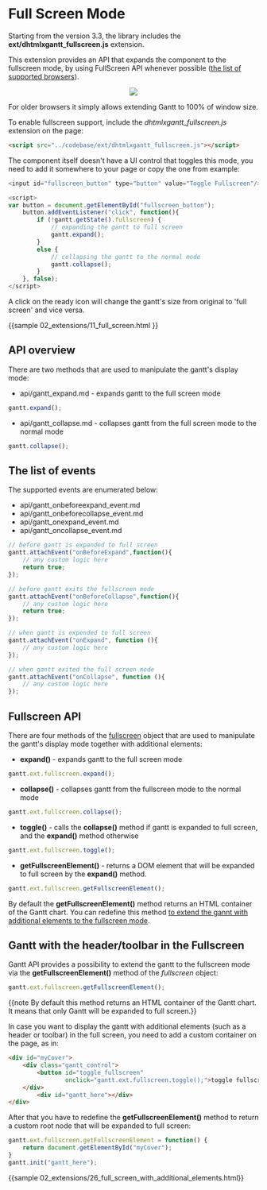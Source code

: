 Full Screen Mode
================

Starting from the version 3.3, the library includes the **ext/dhtmlxgantt_fullscreen.js** extension. 

This extension provides an API that expands the component to the fullscreen mode, by using FullScreen API whenever possible
([the list of supported browsers](https://developer.mozilla.org/en-US/docs/Web/Guide/API/DOM/Using_full_screen_mode#Browser_compatibility)).

<div style="text-align:center;"><img src="desktop/full_screen.png"></div>

For older browsers it simply allows extending Gantt to 100% of window size.

To enable fullscreen support, include the *dhtmlxgantt_fullscreen.js* extension on the page:

~~~html
<script src="../codebase/ext/dhtmlxgantt_fullscreen.js"></script>
~~~

The component itself doesn't have a UI control that toggles this mode, you need to add it somewhere to your page or copy the one from example:

~~~js
<input id="fullscreen_button" type="button" value="Toggle Fullscreen"/>

<script>
var button = document.getElementById("fullscreen_button");
 	button.addEventListener("click", function(){
  		if (!gantt.getState().fullscreen) {
        	// expanding the gantt to full screen
   			gantt.expand();
  		}
  		else {
        	// collapsing the gantt to the normal mode
   			gantt.collapse();
  		}
 	}, false);
</script>
~~~

A click on the ready icon will change the gantt's size from original to 'full screen' and vice versa.

{{sample
	02_extensions/11_full_screen.html
}}

API overview
---------------
There are two methods that are used to manipulate the gantt's display mode:

- api/gantt_expand.md - expands gantt to the full screen mode

~~~js
gantt.expand();
~~~

- api/gantt_collapse.md - collapses gantt from the full screen mode to the normal mode

~~~js
gantt.collapse();
~~~

The list of events
-------------------

The supported events are enumerated below:

- api/gantt_onbeforeexpand_event.md
- api/gantt_onbeforecollapse_event.md
- api/gantt_onexpand_event.md
- api/gantt_oncollapse_event.md

~~~js
// before gantt is expanded to full screen
gantt.attachEvent("onBeforeExpand",function(){
    // any custom logic here    
    return true;
});

// before gantt exits the fullscreen mode
gantt.attachEvent("onBeforeCollapse",function(){
    // any custom logic here    
    return true;
});

// when gantt is expended to full screen
gantt.attachEvent("onExpand", function (){
    // any custom logic here
});

// when gantt exited the full screen mode
gantt.attachEvent("onCollapse", function (){
    // any custom logic here
});
~~~

Fullscreen API
------------------

There are four methods of the [fullscreen](desktop/fullscreen_ext.md) object that are used to manipulate the gantt's display mode together with additional elements:

- **expand()** - expands gantt to the full screen mode

~~~js
gantt.ext.fullscreen.expand();
~~~

- **collapse()** - collapses gantt from the fullscreen mode to the normal mode

~~~js
gantt.ext.fullscreen.collapse();
~~~

- **toggle()** -  calls the **collapse()** method if gantt is expanded to full screen, and the **expand()** method otherwise

~~~js
gantt.ext.fullscreen.toggle();
~~~

- **getFullscreenElement()** - returns a DOM element that will be expanded to full screen by the **expand()** method. 

~~~js
gantt.ext.fullscreen.getFullscreenElement();
~~~

By default the **getFullscreenElement()** method returns an HTML container of the Gantt chart. You can redefine this method [to extend the gannt with additional elements to the fullscreen mode](desktop/fullscreen_mode.md#ganttwiththeheadertoolbarinthefullscreen).

Gantt with the header/toolbar in the Fullscreen
--------------------------------------------------

Gantt API provides a possibility to extend the gantt to the fullscreen mode via the **getFullscreenElement()** method of the *fullscreen* object:

~~~js
gantt.ext.fullscreen.getFullscreenElement();
~~~

{{note By default this method returns an HTML container of the Gantt chart. It means that only Gantt will be expanded to full screen.}}

In case you want to display the gantt with additional elements (such as a header or toolbar) in the full screen, you need to add a custom container on the page, as in:

~~~html
<div id="myCover">
	<div class="gantt_control">
		<button id="toggle_fullscreen" 
				onclick="gantt.ext.fullscreen.toggle();">toggle fullscreen</button>
	</div>
		<div id="gantt_here"></div>
</div>
~~~


After that you have to redefine the **getFullscreenElement()** method to return a custom root node that will be expanded to full screen:

~~~js
gantt.ext.fullscreen.getFullscreenElement = function() {
	return document.getElementById("myCover");
}
gantt.init("gantt_here");
~~~

{{sample 02_extensions/26_full_screen_with_additional_elements.html}}


